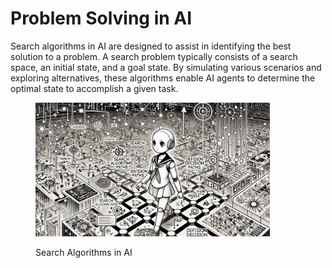 # Problem Solving in AI

Search algorithms in AI are designed to assist in identifying the best solution to a problem. A search problem typically consists of a search space, an initial state, and a goal state. By simulating various scenarios and exploring alternatives, these algorithms enable AI agents to determine the optimal state to accomplish a given task.

<div align="left"><figure><img src="../../../../.gitbook/assets/ai-problem-solving-min.png" alt="" width="375"><figcaption><p>Search Algorithms in AI</p></figcaption></figure></div>
